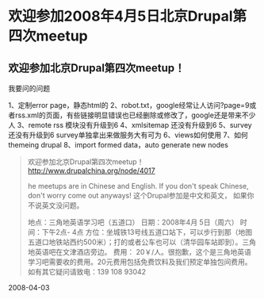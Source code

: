 # 欢迎参加2008年4月5日北京Drupal第四次meetup

## 欢迎参加北京Drupal第四次meetup！

我要问的问题

1、定制error page，静态html的
2、robot.txt，google经常让人访问?page=9或者rss.xml的页面，有些链接明显错误也已经删除或修改了，google还是带来不少人
3、remote rss 模块没有升级到6
4、xmlsitemap 还没有升级到6
5、survey 还没有升级到6 survey单独拿出来做服务大有可为
6、views如何使用
7、如何themeing drupal
8、import formed data，auto generate new nodes

> 欢迎参加北京Drupal第四次meetup！
> http://www.drupalchina.org/node/4017
> 
> he meetups are in Chinese and English. If you don't speak Chinese, don't worry come out anyways!
> 这个Drupal参加是中文和英文， 如果你不说英文没问题。
> 
> 地点：三角地英语学习吧（五道口）
> 日期：2008年4月 5日（周六）
> 时间：下午2点- 4点
> 方位：坐城铁13号线五道口站下，可以步行到那（地图五道口地铁站西约500米）；打的或者公车也可以（清华园车站即到）。三角地英语吧在文津酒店旁边。
> 费用： 20￥/人。很抱歉，这个是三角地英语学习吧需要收的费用。20元费用包括免费饮料及我们预定单独包间费用。
> 如有其它疑问请致电：139 108 93042



2008-04-03